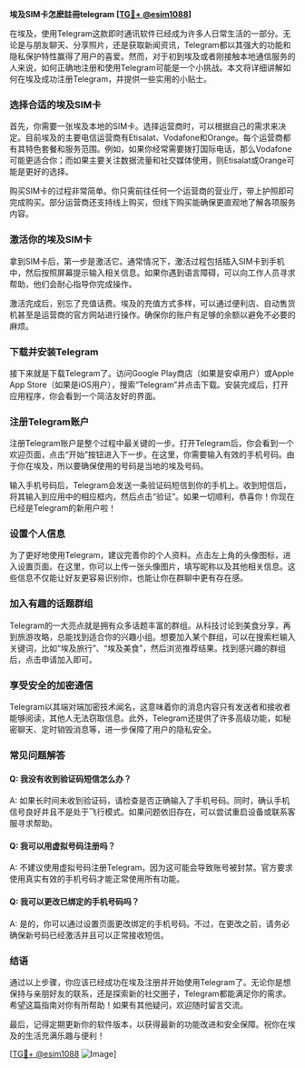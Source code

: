 **埃及SIM卡怎麽註冊telegram [[TG💪+ @esim1088](https://t.me/s/esim1088)]**

在埃及，使用Telegram这款即时通讯软件已经成为许多人日常生活的一部分。无论是与朋友聊天、分享照片，还是获取新闻资讯，Telegram都以其强大的功能和隐私保护特性赢得了用户的喜爱。然而，对于初到埃及或者刚接触本地通信服务的人来说，如何正确地注册和使用Telegram可能是一个小挑战。本文将详细讲解如何在埃及成功注册Telegram，并提供一些实用的小贴士。

### **选择合适的埃及SIM卡**

首先，你需要一张埃及本地的SIM卡。选择运营商时，可以根据自己的需求来决定。目前埃及的主要电信运营商有Etisalat、Vodafone和Orange。每个运营商都有其特色套餐和服务范围。例如，如果你经常需要拨打国际电话，那么Vodafone可能更适合你；而如果主要关注数据流量和社交媒体使用，则Etisalat或Orange可能是更好的选择。

购买SIM卡的过程非常简单。你只需前往任何一个运营商的营业厅，带上护照即可完成购买。部分运营商还支持线上购买，但线下购买能确保更直观地了解各项服务内容。

### **激活你的埃及SIM卡**

拿到SIM卡后，第一步是激活它。通常情况下，激活过程包括插入SIM卡到手机中，然后按照屏幕提示输入相关信息。如果你遇到语言障碍，可以向工作人员寻求帮助，他们会耐心指导你完成操作。

激活完成后，别忘了充值话费。埃及的充值方式多样，可以通过便利店、自动售货机甚至是运营商的官方网站进行操作。确保你的账户有足够的余额以避免不必要的麻烦。

### **下载并安装Telegram**

接下来就是下载Telegram了。访问Google Play商店（如果是安卓用户）或Apple App Store（如果是iOS用户），搜索“Telegram”并点击下载。安装完成后，打开应用程序，你会看到一个简洁友好的界面。

### **注册Telegram账户**

注册Telegram账户是整个过程中最关键的一步。打开Telegram后，你会看到一个欢迎页面，点击“开始”按钮进入下一步。在这里，你需要输入有效的手机号码。由于你在埃及，所以要确保使用的号码是当地的埃及号码。

输入手机号码后，Telegram会发送一条验证码短信到你的手机上。收到短信后，将其输入到应用中的相应框内，然后点击“验证”。如果一切顺利，恭喜你！你现在已经是Telegram的新用户啦！

### **设置个人信息**

为了更好地使用Telegram，建议完善你的个人资料。点击左上角的头像图标，进入设置页面。在这里，你可以上传一张头像图片，填写昵称以及其他相关信息。这些信息不仅能让好友更容易识别你，也能让你在群聊中更有存在感。

### **加入有趣的话题群组**

Telegram的一大亮点就是拥有众多话题丰富的群组。从科技讨论到美食分享，再到旅游攻略，总能找到适合你的兴趣小组。想要加入某个群组，可以在搜索栏输入关键词，比如“埃及旅行”、“埃及美食”，然后浏览推荐结果。找到感兴趣的群组后，点击申请加入即可。

### **享受安全的加密通信**

Telegram以其端对端加密技术闻名，这意味着你的消息内容只有发送者和接收者能够阅读，其他人无法窃取信息。此外，Telegram还提供了许多高级功能，如秘密聊天、定时销毁消息等，进一步保障了用户的隐私安全。

### **常见问题解答**

#### **Q: 我没有收到验证码短信怎么办？**
A: 如果长时间未收到验证码，请检查是否正确输入了手机号码。同时，确认手机信号良好并且不是处于飞行模式。如果问题依旧存在，可以尝试重启设备或联系客服寻求帮助。

#### **Q: 我可以用虚拟号码注册吗？**
A: 不建议使用虚拟号码注册Telegram，因为这可能会导致账号被封禁。官方要求使用真实有效的手机号码才能正常使用所有功能。

#### **Q: 我可以更改已绑定的手机号码吗？**
A: 是的，你可以通过设置页面更改绑定的手机号码。不过，在更改之前，请务必确保新号码已经激活并且可以正常接收短信。

### **结语**

通过以上步骤，你应该已经成功在埃及注册并开始使用Telegram了。无论你是想保持与亲朋好友的联系，还是探索新的社交圈子，Telegram都能满足你的需求。希望这篇指南对你有所帮助！如果有其他疑问，欢迎随时留言交流。

最后，记得定期更新你的软件版本，以获得最新的功能改进和安全保障。祝你在埃及的生活充满乐趣与便利！

[[TG💪+ @esim1088](https://t.me/s/esim1088) ![Image](https://i.postimg.cc/4NQfJmqS/Snipaste-2025-05-13-00-14-12.png)]